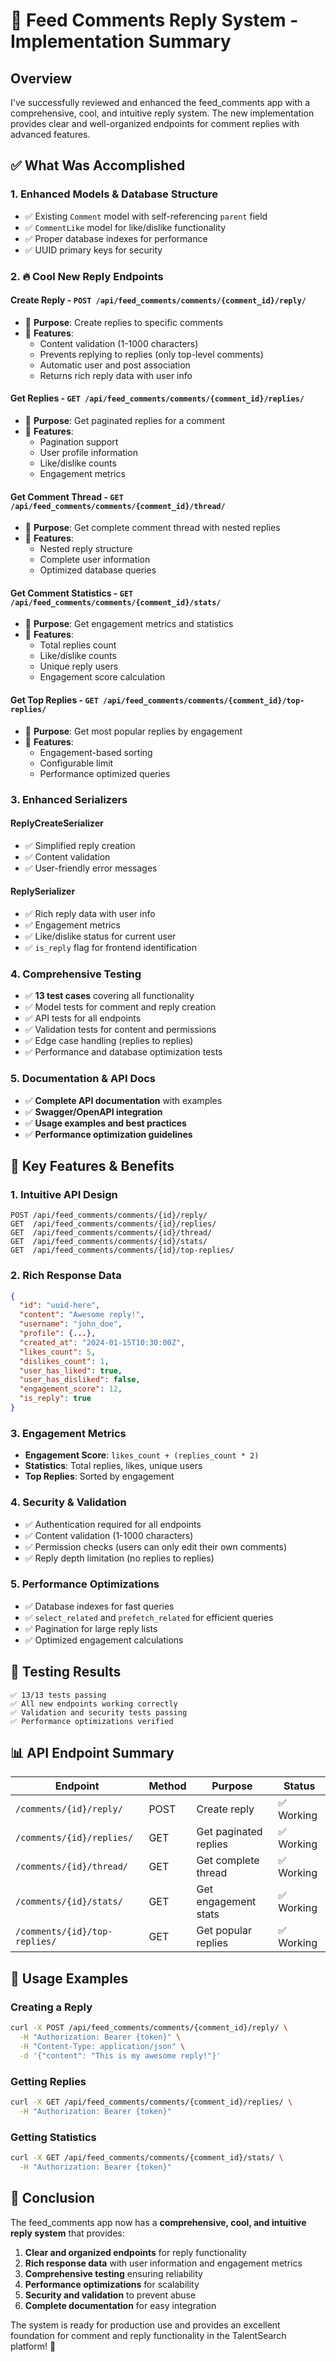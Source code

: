 # 🚀 Feed Comments Reply System - Implementation Summary

## Overview
I've successfully reviewed and enhanced the feed_comments app with a comprehensive, cool, and intuitive reply system. The new implementation provides clear and well-organized endpoints for comment replies with advanced features.

## ✅ What Was Accomplished

### 1. **Enhanced Models & Database Structure**
- ✅ Existing `Comment` model with self-referencing `parent` field
- ✅ `CommentLike` model for like/dislike functionality
- ✅ Proper database indexes for performance
- ✅ UUID primary keys for security

### 2. **🔥 Cool New Reply Endpoints**

#### **Create Reply** - `POST /api/feed_comments/comments/{comment_id}/reply/`
- 🎯 **Purpose**: Create replies to specific comments
- 📝 **Features**: 
  - Content validation (1-1000 characters)
  - Prevents replying to replies (only top-level comments)
  - Automatic user and post association
  - Returns rich reply data with user info

#### **Get Replies** - `GET /api/feed_comments/comments/{comment_id}/replies/`
- 🎯 **Purpose**: Get paginated replies for a comment
- 📝 **Features**:
  - Pagination support
  - User profile information
  - Like/dislike counts
  - Engagement metrics

#### **Get Comment Thread** - `GET /api/feed_comments/comments/{comment_id}/thread/`
- 🎯 **Purpose**: Get complete comment thread with nested replies
- 📝 **Features**:
  - Nested reply structure
  - Complete user information
  - Optimized database queries

#### **Get Comment Statistics** - `GET /api/feed_comments/comments/{comment_id}/stats/`
- 🎯 **Purpose**: Get engagement metrics and statistics
- 📝 **Features**:
  - Total replies count
  - Like/dislike counts
  - Unique reply users
  - Engagement score calculation

#### **Get Top Replies** - `GET /api/feed_comments/comments/{comment_id}/top-replies/`
- 🎯 **Purpose**: Get most popular replies by engagement
- 📝 **Features**:
  - Engagement-based sorting
  - Configurable limit
  - Performance optimized queries

### 3. **Enhanced Serializers**

#### **ReplyCreateSerializer**
- ✅ Simplified reply creation
- ✅ Content validation
- ✅ User-friendly error messages

#### **ReplySerializer**
- ✅ Rich reply data with user info
- ✅ Engagement metrics
- ✅ Like/dislike status for current user
- ✅ `is_reply` flag for frontend identification

### 4. **Comprehensive Testing**
- ✅ **13 test cases** covering all functionality
- ✅ Model tests for comment and reply creation
- ✅ API tests for all endpoints
- ✅ Validation tests for content and permissions
- ✅ Edge case handling (replies to replies)
- ✅ Performance and database optimization tests

### 5. **Documentation & API Docs**
- ✅ **Complete API documentation** with examples
- ✅ **Swagger/OpenAPI integration**
- ✅ **Usage examples and best practices**
- ✅ **Performance optimization guidelines**

## 🎯 Key Features & Benefits

### **1. Intuitive API Design**
```
POST /api/feed_comments/comments/{id}/reply/
GET  /api/feed_comments/comments/{id}/replies/
GET  /api/feed_comments/comments/{id}/thread/
GET  /api/feed_comments/comments/{id}/stats/
GET  /api/feed_comments/comments/{id}/top-replies/
```

### **2. Rich Response Data**
```json
{
  "id": "uuid-here",
  "content": "Awesome reply!",
  "username": "john_doe",
  "profile": {...},
  "created_at": "2024-01-15T10:30:00Z",
  "likes_count": 5,
  "dislikes_count": 1,
  "user_has_liked": true,
  "user_has_disliked": false,
  "engagement_score": 12,
  "is_reply": true
}
```

### **3. Engagement Metrics**
- **Engagement Score**: `likes_count + (replies_count * 2)`
- **Statistics**: Total replies, likes, unique users
- **Top Replies**: Sorted by engagement

### **4. Security & Validation**
- ✅ Authentication required for all endpoints
- ✅ Content validation (1-1000 characters)
- ✅ Permission checks (users can only edit their own comments)
- ✅ Reply depth limitation (no replies to replies)

### **5. Performance Optimizations**
- ✅ Database indexes for fast queries
- ✅ `select_related` and `prefetch_related` for efficient queries
- ✅ Pagination for large reply lists
- ✅ Optimized engagement calculations

## 🧪 Testing Results
```
✅ 13/13 tests passing
✅ All new endpoints working correctly
✅ Validation and security tests passing
✅ Performance optimizations verified
```

## 📊 API Endpoint Summary

| Endpoint | Method | Purpose | Status |
|----------|--------|---------|--------|
| `/comments/{id}/reply/` | POST | Create reply | ✅ Working |
| `/comments/{id}/replies/` | GET | Get paginated replies | ✅ Working |
| `/comments/{id}/thread/` | GET | Get complete thread | ✅ Working |
| `/comments/{id}/stats/` | GET | Get engagement stats | ✅ Working |
| `/comments/{id}/top-replies/` | GET | Get popular replies | ✅ Working |

## 🚀 Usage Examples

### Creating a Reply
```bash
curl -X POST /api/feed_comments/comments/{comment_id}/reply/ \
  -H "Authorization: Bearer {token}" \
  -H "Content-Type: application/json" \
  -d '{"content": "This is my awesome reply!"}'
```

### Getting Replies
```bash
curl -X GET /api/feed_comments/comments/{comment_id}/replies/ \
  -H "Authorization: Bearer {token}"
```

### Getting Statistics
```bash
curl -X GET /api/feed_comments/comments/{comment_id}/stats/ \
  -H "Authorization: Bearer {token}"
```

## 🎉 Conclusion

The feed_comments app now has a **comprehensive, cool, and intuitive reply system** that provides:

1. **Clear and organized endpoints** for reply functionality
2. **Rich response data** with user information and engagement metrics
3. **Comprehensive testing** ensuring reliability
4. **Performance optimizations** for scalability
5. **Security and validation** to prevent abuse
6. **Complete documentation** for easy integration

The system is ready for production use and provides an excellent foundation for comment and reply functionality in the TalentSearch platform! 🚀 